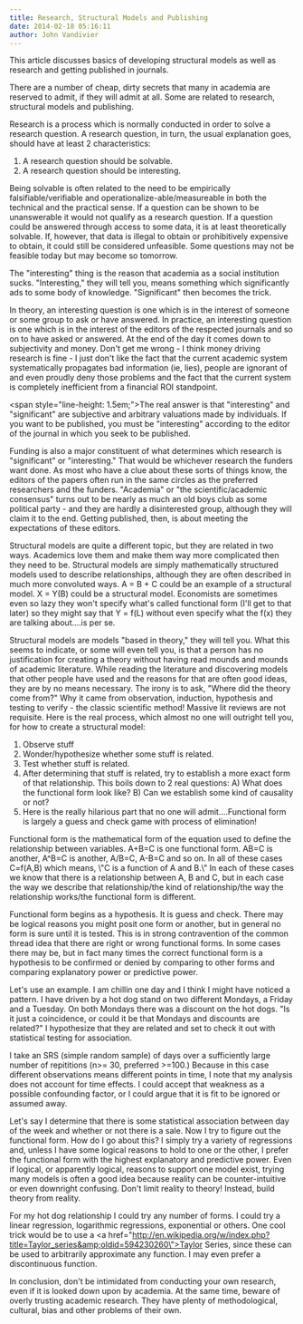 ```yaml
---
title: Research, Structural Models and Publishing
date: 2014-02-18 05:16:11
author: John Vandivier
---
```




This article discusses basics of developing structural models as well as research and getting published in journals.

There are a number of cheap, dirty secrets that many in academia are reserved to admit, if they will admit at all. Some are related to research, structural models and publishing.

Research is a process which is normally conducted in order to solve a research question. A research question, in turn, the usual explanation goes, should have at least 2 characteristics:
<ol>
	<li>A research question should be solvable.</li>
	<li>A research question should be interesting.</li>
</ol>
Being solvable is often related to the need to be empirically falsifiable/verifiable and operationalize-able/measureable in both the technical and the practical sense. If a question can be shown to be unanswerable it would not qualify as a research question. If a question could be answered through access to some data, it is at least theoretically solvable. If, however, that data is illegal to obtain or prohibitively expensive to obtain, it could still be considered unfeasible. Some questions may not be feasible today but may become so tomorrow.

The \"interesting\" thing is the reason that academia as a social institution sucks. \"Interesting,\" they will tell you, means something which significantly ads to some body of knowledge. \"Significant\" then becomes the trick.

In theory, an interesting question is one which is in the interest of someone or some group to ask or have answered. In practice, an interesting question is one which is in the interest of the editors of the respected journals and so on to have asked or answered. At the end of the day it comes down to subjectivity and money. Don't get me wrong - I think money driving research is fine - I just don't like the fact that the current academic system systematically propagates bad information (ie, lies), people are ignorant of and even proudly deny those problems and the fact that the current system is completely inefficient from a financial ROI standpoint.

<span style=\"line-height: 1.5em;\">The real answer is that \"interesting\" and \"significant\" are subjective and arbitrary valuations made by individuals. If you want to be published, you must be \"interesting\" according to the editor of the journal in which you seek to be published.</span>

Funding is also a major constituent of what determines which research is \"significant\" or \"interesting.\" That would be whichever research the funders want done. As most who have a clue about these sorts of things know, the editors of the papers often run in the same circles as the preferred researchers and the funders. \"Academia\" or \"the scientific/academic consensus\" turns out to be nearly as much an old boys club as some political party - and they are hardly a disinterested group, although they will claim it to the end. Getting published, then, is about meeting the expectations of these editors.

Structural models are quite a different topic, but they are related in two ways. Academics love them and make them way more complicated then they need to be. Structural models are simply mathematically structured models used to describe relationships, although they are often described in much more convoluted ways. A = B + C could be an example of a structural model. X = Y(B) could be a structural model. Economists are sometimes even so lazy they won't specify what's called functional form (I'll get to that later) so they might say that Y = f(L) without even specify what the f(x) they are talking about....is per se.

Structural models are models \"based in theory,\" they will tell you. What this seems to indicate, or some will even tell you, is that a person has no justification for creating a theory without having read mounds and mounds of academic literature. While reading the literature and discovering models that other people have used and the reasons for that are often good ideas, they are by no means necessary. The irony is to ask, \"Where did the theory come from?\" Why it came from observation, induction, hypothesis and testing to verify - the classic scientific method! Massive lit reviews are not requisite. Here is the real process, which almost no one will outright tell you, for how to create a structural model:
<ol>
	<li>Observe stuff</li>
	<li>Wonder/hypothesize whether some stuff is related.</li>
	<li>Test whether stuff is related.</li>
	<li>After determining that stuff is related, try to establish a more exact form of that relationship. This boils down to 2 real questions: A) What does the functional form look like? B) Can we establish some kind of causality or not?</li>
	<li>Here is the really hilarious part that no one will admit....Functional form is largely a guess and check game with process of elimination!</li>
</ol>
Functional form is the mathematical form of the equation used to define the relationship between variables. A+B=C is one functional form. AB=C is another, A^B=C is another, A/B=C, A-B=C and so on. In all of these cases C=f(A,B) which means, \"C is a function of A and B.\" In each of these cases we know that there is a relationship between A, B and C, but in each case the way we describe that relationship/the kind of relationship/the way the relationship works/the functional form is different.

Functional form begins as a hypothesis. It is guess and check. There may be logical reasons you might posit one form or another, but in general no form is sure until it is tested. This is in strong contravention of the common thread idea that there are right or wrong functional forms. In some cases there may be, but in fact many times the correct functional form is a hypothesis to be confirmed or denied by comparing to other forms and comparing explanatory power or predictive power.

Let's use an example. I am chillin one day and I think I might have noticed a pattern. I have driven by a hot dog stand on two different Mondays, a Friday and a Tuesday. On both Mondays there was a discount on the hot dogs. \"Is it just a coincidence, or could it be that Mondays and discounts are related?\" I hypothesize that they are related and set to check it out with statistical testing for association.

I take an SRS (simple random sample) of days over a sufficiently large number of repititions (n&gt;= 30, preferred &gt;=100.) Because in this case different observations means different points in time, I note that my analysis does not account for time effects. I could accept that weakness as a possible confounding factor, or I could argue that it is fit to be ignored or assumed away.

Let's say I determine that there is some statistical association between day of the week and whether or not there is a sale. Now I try to figure out the functional form. How do I go about this? I simply try a variety of regressions and, unless I have some logical reasons to hold to one or the other, I prefer the functional form with the highest explanatory and predictive power. Even if logical, or apparently logical, reasons to support one model exist, trying many models is often a good idea because reality can be counter-intuitive or even downright confusing. Don't limit reality to theory! Instead, build theory from reality.

For my hot dog relationship I could try any number of forms. I could try a linear regression, logarithmic regressions, exponential or others. One cool trick would be to use a <a href=\"http://en.wikipedia.org/w/index.php?title=Taylor_series&amp;oldid=594230260\">Taylor Series</a>, since these can be used to arbitrarily approximate any function. I may even prefer a discontinuous function.

In conclusion, don't be intimidated from conducting your own research, even if it is looked down upon by academia. At the same time, beware of overly trusting academic research. They have plenty of methodological, cultural, bias and other problems of their own.